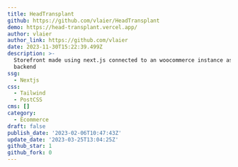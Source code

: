 ```yaml
---
title: HeadTransplant
github: https://github.com/vlaier/HeadTransplant
demo: https://head-transplant.vercel.app/
author: vlaier
author_link: https://github.com/vlaier
date: 2023-11-30T15:22:39.499Z
description: >-
  Storefront made using next.js connected to an woocommerce instance as a
  backend
ssg:
  - Nextjs
css:
  - Tailwind
  - PostCSS
cms: []
category:
  - Ecommerce
draft: false
publish_date: '2023-02-06T10:47:43Z'
update_date: '2023-03-25T13:04:25Z'
github_star: 1
github_fork: 0
---
```

